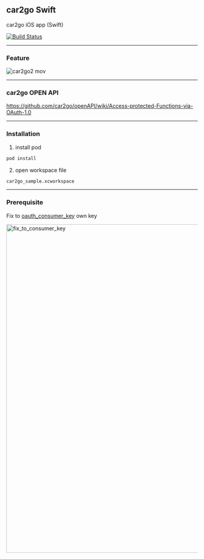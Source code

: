## car2go Swift
car2go iOS app (Swift)


[![Build Status](https://travis-ci.org/filmhomage/car2go_swift.svg?branch=master)](https://travis-ci.org/filmhomage/car2go_swift)

----

### Feature
![car2go2 mov](https://cloud.githubusercontent.com/assets/4126751/26605922/2f75e016-4590-11e7-9819-ec6c0fe6cd6a.gif)


----

### car2go OPEN API
https://github.com/car2go/openAPI/wiki/Access-protected-Functions-via-OAuth-1.0


----

### Installation

1. install pod
```sh
pod install
```

2. open workspace file
```sh
car2go_sample.xcworkspace
```



----

### Prerequisite
Fix to [oauth_consumer_key](https://github.com/filmhomage/car2go/blob/master/car2go_sample/ViewController/FMViewController%2BApi.m#L18) own key

<img width="863" alt="fix_to_consumer_key" src="https://user-images.githubusercontent.com/4126751/27129985-a4af7ef8-5104-11e7-83c6-a321f45512d7.png">
